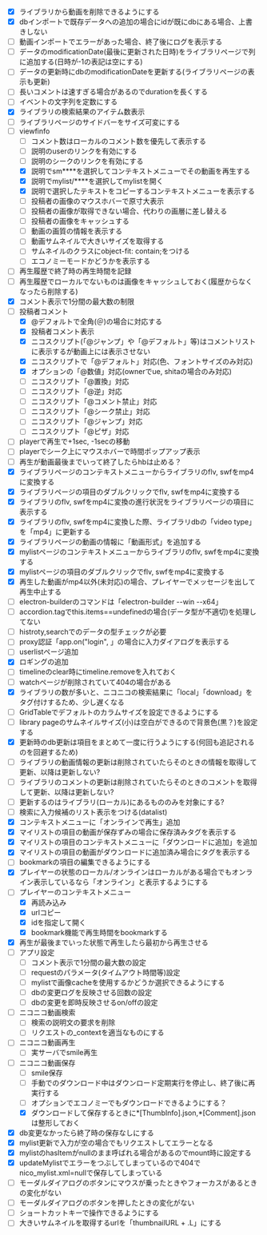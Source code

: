 
- [x] ライブラリから動画を削除できるようにする
- [x] dbインポートで既存データへの追加の場合にidが既にdbにある場合、上書きしない
- [ ] 動画インポートでエラーがあった場合、終了後にログを表示する
- [ ] データのmodificationDate(最後に更新された日時)をライブラリページで列に追加する(日時が-1の表記は空にする)
- [ ] データの更新時にdbのmodificationDateを更新する(ライブラリページの表示も更新)
- [ ] 長いコメントは速すぎる場合があるのでdurationを長くする
- [ ] イベントの文字列を定数にする
- [x] ライブラリの検索結果のアイテム数表示
- [ ] ライブラリページのサイドバーをサイズ可変にする
- [ ] viewfinfo
  - [ ] コメント数はローカルのコメント数を優先して表示する
  - [ ] 説明のuserのリンクを有効にする
  - [ ] 説明のシークのリンクを有効にする
  - [x] 説明でsm****を選択してコンテキストメニューでその動画を再生する
  - [x] 説明でmylist/****を選択してmylistを開く
  - [x] 説明で選択したテキストをコピーするコンテキストメニューを表示する
  - [ ] 投稿者の画像のマウスホバーで原寸大表示
  - [ ] 投稿者の画像が取得できない場合、代わりの画層に差し替える
  - [ ] 投稿者の画像をキャッシュする
  - [ ] 動画の画質の情報を表示する
  - [ ] 動画サムネイルで大きいサイズを取得する
  - [ ] サムネイルのクラスにobject-fit: contain;をつける
  - [ ] エコノミーモードかどうかを表示する
- [ ] 再生履歴で終了時の再生時間を記録
- [ ] 再生履歴でローカルでないものは画像をキャッシュしておく(履歴からなくなったら削除する)
- [x] コメント表示で1分間の最大数の制限
- [ ] 投稿者コメント
  - [x] @デフォルトで全角(＠)の場合に対応する
  - [x] 投稿者コメント表示
  - [x] ニコスクリプト(「@ジャンプ」や「@デフォルト」等)はコメントリストに表示するが動画上には表示させない
  - [x] ニコスクリプトで「@デフォルト」対応(色、フォントサイズのみ対応)
  - [x] オプションの「@数値」対応(ownerでue, shitaの場合のみ対応)
  - [ ] ニコスクリプト「@置換」対応
  - [ ] ニコスクリプト「@逆」対応
  - [ ] ニコスクリプト「@コメント禁止」対応
  - [ ] ニコスクリプト「@シーク禁止」対応
  - [ ] ニコスクリプト「@ジャンプ」対応
  - [ ] ニコスクリプト「@ピザ」対応
- [ ] playerで再生で+1sec, -1secの移動
- [ ] playerでシーク上にマウスホバーで時間ポップアップ表示
- [ ] 再生が動画最後までいって終了したらhbは止める？
- [x] ライブラリページのコンテキストメニューからライブラリのflv, swfをmp4に変換する
- [x] ライブラリページの項目のダブルクリックでflv, swfをmp4に変換する
- [x] ライブラリのflv, swfをmp4に変換の進行状況をライブラリページの項目に表示する
- [x] ライブラリのflv, swfをmp4に変換した際、ライブラリdbの「video type」を「mp4」に更新する
- [x] ライブラリページの動画の情報に「動画形式」を追加する
- [x] mylistページのコンテキストメニューからライブラリのflv, swfをmp4に変換する
- [x] mylistページの項目のダブルクリックでflv, swfをmp4に変換する
- [x] 再生した動画がmp4以外(未対応)の場合、プレイヤーでメッセージを出して再生中止する
- [ ] electron-builderのコマンドは「electron-builder --win --x64」
- [ ] accordion.tagでthis.items==undefinedの場合(データ型が不適切)を処理してない
- [ ] histroty,searchでのデータの型チェックが必要
- [ ] proxy認証「app.on("login", 」の場合に入力ダイアログを表示する
- [ ] userlistページ追加
- [x] ロギングの追加
- [ ] timelineのclear時にtimeline.removeを入れておく
- [ ] watchページが削除されていて404の場合がある
- [x] ライブラリの数が多いと、ニコニコの検索結果に「local」「download」をタグ付けするため、少し遅くなる
- [ ] GridTableでデフォルトのカラムサイズを設定できるようにする
- [ ] library pageのサムネイルサイズ(小)は空白ができるので背景色(黒？)を設定する
- [x] 更新時のdb更新は項目をまとめて一度に行うようにする(何回も追記されるのを回避するため)
- [ ] ライブラリの動画情報の更新は削除されていたらそのときの情報を取得して更新、以降は更新しない?
- [ ] ライブラリのコメントの更新は削除されていたらそのときのコメントを取得して更新、以降は更新しない?
- [ ] 更新するのはライブラリ(ローカル)にあるもののみを対象にする?
- [ ] 検索に入力候補のリスト表示をつける(datalist)
- [x] コンテキストメニューに「オンラインで再生」追加
- [x] マイリストの項目の動画が保存ずみの場合に保存済みタグを表示する
- [x] マイリストの項目のコンテキストメニューに「ダウンロードに追加」を追加
- [x] マイリストの項目の動画がダウンロードに追加済み場合にタグを表示する
- [ ] bookmarkの項目の編集できるようにする
- [x] プレイヤーの状態のローカル/オンラインはローカルがある場合でもオンライン表示しているなら「オンライン」と表示するようにする
- [ ] プレイヤーのコンテキストメニュー
  - [x] 再読み込み
  - [x] urlコピー
  - [x] idを指定して開く
  - [x] bookmark機能で再生時間をbookmarkする
- [x] 再生が最後までいった状態で再生したら最初から再生させる
- [ ] アプリ設定
  - [ ] コメント表示で1分間の最大数の設定
  - [ ] requestのパラメータ(タイムアウト時間等)設定
  - [ ] mylistで画像cacheを使用するかどうか選択できるようにする
  - [ ] dbの変更ログを反映させる回数の設定
  - [ ] dbの変更を即時反映させるon/offの設定
- [ ] ニコニコ動画検索
  - [ ] 検索の説明文の要求を削除
  - [ ] リクエストの_contextを適当なものにする
- [ ] ニコニコ動画再生
  - [ ] 実サーバでsmile再生
- [ ] ニコニコ動画保存
  - [ ] smile保存
  - [ ] 手動でのダウンロード中はダウンロード定期実行を停止し、終了後に再実行する
  - [ ] オプションでエコノミーでもダウンロードできるようにする？
  - [x] ダウンロードして保存するときに*[ThumbInfo].json,*[Comment].jsonは整形しておく

- [x] db変更なかったら終了時の保存なしにする
- [x] mylist更新で入力が空の場合でもリクエストしてエラーとなる
- [x] mylistのhasItemがnullのまま呼ばれる場合があるのでmount時に設定する
- [x] updateMylistでエラーをつぶしてしまっているので404でnico_mylist.xml=nullで保存してしまっている
- [ ] モーダルダイアログのボタンにマウスが乗ったときやフォーカスがあるときの変化がない 
- [ ] モーダルダイアログのボタンを押したときの変化がない 
- [ ] ショートカットキーで操作できるようにする
- [ ] 大きいサムネイルを取得するurlを「thumbnailURL + .L」にする